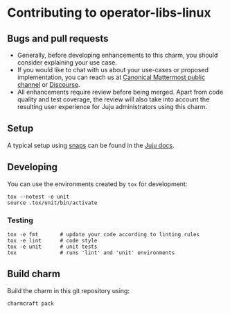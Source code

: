 # Contributing to operator-libs-linux

## Bugs and pull requests

- Generally, before developing enhancements to this charm, you should consider explaining your use
  case.
- If you would like to chat with us about your use-cases or proposed implementation, you can reach
  us at [Canonical Mattermost public channel](https://chat.charmhub.io/charmhub/channels/charm-dev)
  or [Discourse](https://discourse.charmhub.io/).
- All enhancements require review before being merged. Apart from code quality and test coverage,
  the review will also take into account the resulting user experience for Juju administrators
  using this charm.

## Setup

A typical setup using [snaps](https://snapcraft.io/) can be found in the [Juju
docs](https://juju.is/docs/sdk/dev-setup).

## Developing

You can use the environments created by `tox` for development:

```shell
tox --notest -e unit
source .tox/unit/bin/activate
```

### Testing

```shell
tox -e fmt       # update your code according to linting rules
tox -e lint      # code style
tox -e unit      # unit tests
tox              # runs 'lint' and 'unit' environments
```

## Build charm

Build the charm in this git repository using:

```shell
charmcraft pack
```
